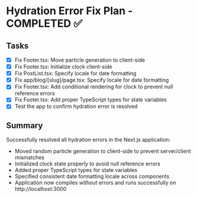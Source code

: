 # Hydration Error Fix Plan - COMPLETED ✅

## Tasks
- [x] Fix Footer.tsx: Move particle generation to client-side
- [x] Fix Footer.tsx: Initialize clock client-side
- [x] Fix PostList.tsx: Specify locale for date formatting
- [x] Fix app/blog/[slug]/page.tsx: Specify locale for date formatting
- [x] Fix Footer.tsx: Add conditional rendering for clock to prevent null reference errors
- [x] Fix Footer.tsx: Add proper TypeScript types for state variables
- [x] Test the app to confirm hydration error is resolved

## Summary
Successfully resolved all hydration errors in the Next.js application:
- Moved random particle generation to client-side to prevent server/client mismatches
- Initialized clock state properly to avoid null reference errors
- Added proper TypeScript types for state variables
- Specified consistent date formatting locale across components
- Application now compiles without errors and runs successfully on http://localhost:3000
